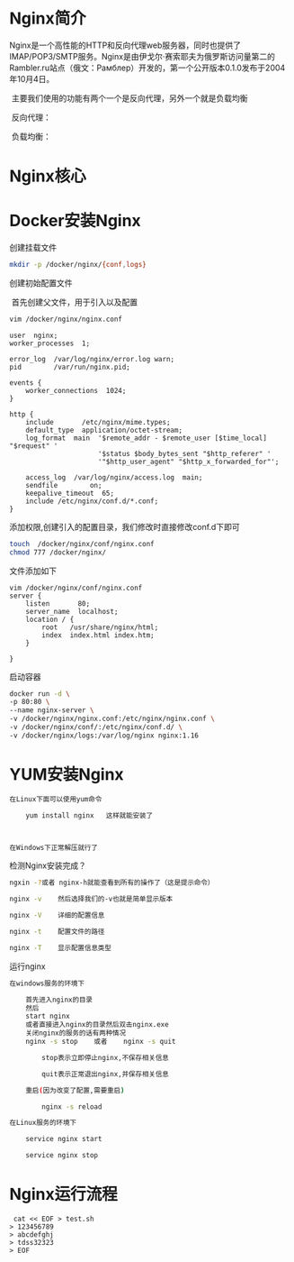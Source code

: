# Nginx简介

​			Nginx是一个高性能的HTTP和反向代理web服务器，同时也提供了IMAP/POP3/SMTP服务。Nginx是由伊戈尔·赛索耶夫为俄罗斯访问量第二的Rambler.ru站点（俄文：Рамблер）开发的，第一个公开版本0.1.0发布于2004年10月4日。

​			主要我们使用的功能有两个一个是反向代理，另外一个就是负载均衡

​			反向代理：

​			负载均衡：

# Nginx核心

# Docker安装Nginx

创建挂载文件

```sh
mkdir -p /docker/nginx/{conf,logs}
```

创建初始配置文件

​		首先创建父文件，用于引入以及配置

```sh
vim /docker/nginx/nginx.conf
```

```nginx
user  nginx;
worker_processes  1;

error_log  /var/log/nginx/error.log warn;
pid        /var/run/nginx.pid;

events {
    worker_connections  1024;
}

http {
    include       /etc/nginx/mime.types;
    default_type  application/octet-stream;
    log_format  main  '$remote_addr - $remote_user [$time_local] "$request" '
                      '$status $body_bytes_sent "$http_referer" '
                      '"$http_user_agent" "$http_x_forwarded_for"';

    access_log  /var/log/nginx/access.log  main;
    sendfile        on;
    keepalive_timeout  65;
    include /etc/nginx/conf.d/*.conf;
}
```

添加权限,创建引入的配置目录，我们修改时直接修改conf.d下即可

```sh
touch  /docker/nginx/conf/nginx.conf
chmod 777 /docker/nginx/
```

文件添加如下

```nginx
vim /docker/nginx/conf/nginx.conf
server {
    listen       80;
    server_name  localhost;
    location / {
        root   /usr/share/nginx/html;
        index  index.html index.htm;
    }

}
```

启动容器

```sh
docker run -d \
-p 80:80 \
--name nginx-server \
-v /docker/nginx/nginx.conf:/etc/nginx/nginx.conf \
-v /docker/nginx/conf/:/etc/nginx/conf.d/ \
-v /docker/nginx/logs:/var/log/nginx nginx:1.16
```



# YUM安装Nginx

```sh
在Linux下面可以使用yum命令

	yum install nginx	这样就能安装了



在Windows下正常解压就行了
```

检测Nginx安装完成？

```sh
ngxin -?或者 nginx-h就能查看到所有的操作了（这是提示命令）
```


```sh
nginx -v	然后选择我们的-v也就是简单显示版本

nginx -V	详细的配置信息

nginx -t	配置文件的路径

nginx -T	显示配置信息类型
```

运行nginx


```sh
在windows服务的环境下

	首先进入nginx的目录
	然后
	start nginx
	或者直接进入nginx的目录然后双击nginx.exe
	关闭nginx的服务的话有两种情况
	nginx -s stop    或者    nginx -s quit	

		stop表示立即停止nginx,不保存相关信息

		quit表示正常退出nginx,并保存相关信息

	重启(因为改变了配置,需要重启)

		nginx -s reload

在Linux服务的环境下

	service nginx start

	service nginx stop	
```

# Nginx运行流程



```
 cat << EOF > test.sh
> 123456789
> abcdefghj
> tdss32323
> EOF
```

